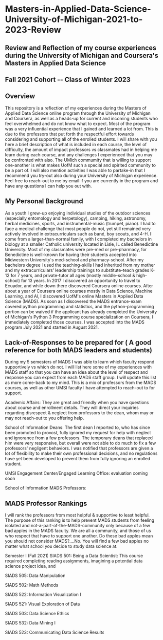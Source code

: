 # Masters-in-Applied-Data-Science-University-of-Michigan-2021-to-2023-Review
## Review and Reflection of my course experiences during the University of Michigan and Coursera's Masters in Applied Data Science
## Fall 2021 Cohort -- Class of Winter 2023


## Overview
This repository is a reflection of my experiences during the Masters of Applied Data Science online program through the University of Michigan and Coursera, as well as a heads-up for current and incoming students who feel overwhelmed and do not know what to expect. Most of the program was a very influential experience that I gained and learned a lot from.  This is due to the professors that put forth the respectful effort towards considering and supporting all of the enrolled students. I will share with you here a brief description of what is included in each course, the level of difficulty, the amount of impact professors vs classmates had in helping me learn during each course, and any challenges I experienced that you may be confronted with also.  The UMich commumity that is willing to support one-another is what makes UofM such a special and spirited community to be a part of. I will also mention activities I was able to partake-in that I recommend you try-out also during your University of Michigan experience.  Feel free to reach-out to me by email if you are currently in the program and have any questions I can help you out with.  

## My Personal Background
As a youth I grew-up enjoying individual studies of the outdoor sciences (especially entomology and herpetology), camping, hiking, astronomy, herbal medicines, sports, and instrumental-music (trumpet, piano).  I had to face a medical challenge that most people do not, yet still remained very actively involved in extracurriculars such as band, boy scouts, and 4-H.  I come from a larger-than-normal family, with   I completed my bachelors in biology at a smaller Catholic university located in Lisle, IL called Benedictine University.  Most of my classmates were pre-med or pre-pharmacy, for Benedictine is well-known for having their students accepted into Midwestern University's med-school and pharmacy-school.  After my bachelors degree I used the teaching-skills I had inherited from my mother and my extracurriculars' leadership trainings to substitute-teach grades K-12 for 7 years, and private-tutor all ages (mostly middle-school & high-school) for 13 years.  In 2017 I discovered an opportunity to travel to Ecuador, and while down there discovered Coursera online courses.  After about a year of Coursera online courses mostly in Data Science, Machine Learning, and AI, I discovered UofM's online Masters in Applied Data Science (MADS).  As soon as I discovered the MADS entrance-exam covered python programming and statistics, and the python-programming portion can be waived if the applicant has already completed the University of Michigan's Python 3 Programming course specialization on Coursera, I immediately completed those courses.  I was accepted into the MADS program July 2021 and started in August 2021. 

## Lack-of-Responses to be prepared for ( A good reference for both MADS leaders and students)
During my 5 semesters of MADS I was able to learn which faculty respond supportively vs which do not.  I will list here some of my experiences with MADS staff so that you can have an idea about the level of respect and response you can expect from each MADS staff group. I will update this list as more come-back to my mind. This is a mix of professors from the MADS courses, as well as other UMSI faculty I have attempted to reach-out to for support.

Academic Affairs:  They are great and friendly when you have questions about course and enrollment details.  They will direct your inquiries regarding disrespect & neglect from professors to the dean, whom may or may not reach-out to you offering help.  

School of Information Deans: The first dean I reported to, who has since been promoted to provost, fully ignored my request for help with neglect and ignorance from a few professors.  The temporary deans that replaced him were very responsive, but overall were not able to do much to fix a few professors' negligent behaviors.  I was notified that professors are given a lot of flexibility to make their own professional decisions, and no regulations have yet been developed to prevent them from fully ignoring an enrolled student.  

UMSI Engagement Center/Engaged Learning Office: evaluation coming soon

School of Information MADS Professors:  

## MADS Professor Rankings
I will rank the professors from most helpful & supportive to least helpful.  The purpose of this ranking is to help prevent MADS students from feeling isolated and not-a-part-of-the-MADS-community only because of a few bad apples in the MADS faculty.  We are all a community, and those of us who respect that have to support one another.  Do these bad apples mean you should not consider MADS?....No.  You will find a few bad apples no matter what school you decide to study data science at.




Semester I (Fall 2021)
SIADS 501: Being a Data Scientist:
This course required completing reading assignments, imagining a potential data science project idea, and 

SIADS 505: Data Manipulation

SIADS 502: Math Methods

SIADS 522: Information Visualization I

SIADS 521: Visual Exploration of Data

SIADS 503: Data Science Ethics

SIADS 532: Data Mining I

SIADS 523: Communicating Data Science Results



